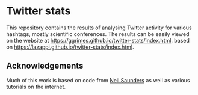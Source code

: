 # Twitter stats

This repository contains the results of analysing Twitter activity for various
hashtags, mostly scientific conferences. The results can be easily viewed on the
website at 
https://ggrimes.github.io/twitter-stats/index.html.
based on https://lazappi.github.io/twitter-stats/index.html.

## Acknowledgements

Much of this work is based on code from
[Neil Saunders](https://github.com/neilfws) as well as various tutorials on the
internet. 
